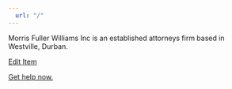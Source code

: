 ```yaml
---
  url: "/"
---
```


<div class="articles-anywhere home-welcome-statement">

Morris Fuller Williams Inc is an established attorneys firm based in Westville, Durban.

<span class="edit-item">[Edit Item](/component/content/article/2-uncategorised/4-home-welcome-statement?Itemid=101)</span></div>

[Get help now.](/contact)